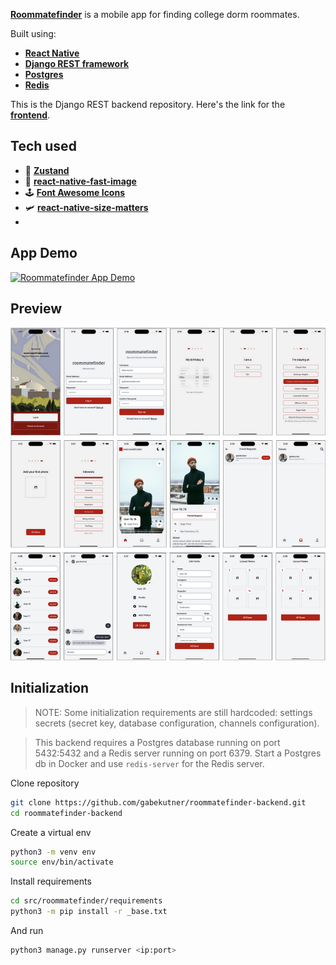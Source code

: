 [**Roommatefinder**](https://github.com/gabekutner/roommatefinder-mobile) is a mobile app for finding college dorm roommates.

Built using: 
- [**React Native**](https://reactnative.dev)
- [**Django REST framework**](https://www.django-rest-framework.org/)
- [**Postgres**](https://www.postgresql.org/)
- [**Redis**](https://redis.io/)

This is the Django REST backend repository. Here's the link for the [**frontend**](https://github.com/gabekutner/roommatefinder-mobile).

##  Tech used
- 🐻 [**Zustand**](https://github.com/pmndrs/zustand)
- 🚩 [**react-native-fast-image**](https://github.com/DylanVann/react-native-fast-image)
- 🕹️ [**Font Awesome Icons**](https://fontawesome.com/)
- 🛩️ [**react-native-size-matters**](https://github.com/nirsky/react-native-size-matters)
- 
## App Demo
[![Roommatefinder App Demo](https://img.youtube.com/vi/YOUTUBE_VIDEO_ID_HERE/0.jpg)](https://www.youtube.com/shorts/XGJW_hADc8s)

## Preview
![preview](https://github.com/gabekutner/roommatefinder-mobile/blob/main/preview.png)

## Initialization

>NOTE: Some initialization requirements are still hardcoded: settings secrets (secret key, database configuration, channels configuration).

>This backend requires a Postgres database running on port 5432:5432 and a Redis server running on port 6379. Start a Postgres db in Docker and use `redis-server` for the Redis server.

Clone repository

```bash
git clone https://github.com/gabekutner/roommatefinder-backend.git
cd roommatefinder-backend
```

Create a virtual env

```bash
python3 -m venv env
source env/bin/activate
```

Install requirements

```bash
cd src/roommatefinder/requirements
python3 -m pip install -r _base.txt
```

And run

```bash
python3 manage.py runserver <ip:port>
```
